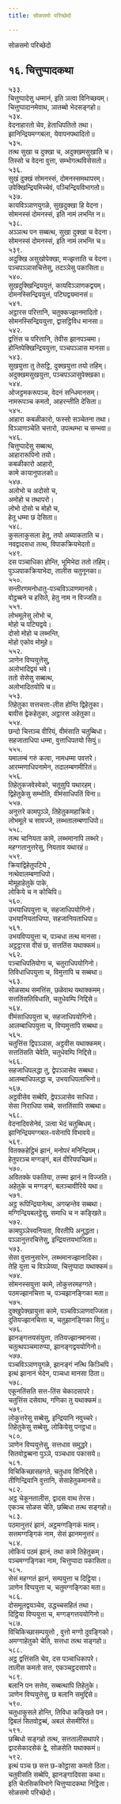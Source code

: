 ```yaml
---
title: सोळसमो परिच्छेदो

---
```

सोळसमो परिच्छेदो  


## १६. चित्तुप्पादकथा

५३३.  
चित्तुप्पादेसु धम्मानं, इति ञत्वा विनिच्छयम्।  
चित्तुप्पादानमेवाथ, ञातब्बो भेदसङ्गहो॥  
५३४.  
वेदनाहारतो चेव, हेताधिपतितो तथा।  
झानिन्द्रियमग्गबला, येवापनपथादितो॥  
५३५.  
तत्थ सुखा च दुक्खा च, अदुक्खमसुखाति च।  
तिस्सो च वेदना वुत्ता, सम्भोगत्थविसेसतो॥  
५३६.  
सुखं दुक्खं सोमनस्सं, दोमनस्समथापरम्।  
उपेक्खिन्द्रियमिच्‍चेवं, पञ्‍चिन्द्रियविभागतो॥  
५३७.  
कायविञ्‍ञाणयुगळे, सुखदुक्खा हि वेदना।  
सोमनस्सं दोमनस्सं, इति नामं लभन्ति न॥  
५३८.  
अञ्‍ञत्थ पन सब्बत्थ, सुखा दुक्खा च वेदना।  
सोमनस्सं दोमनस्सं, इति नामं लभन्ति च॥  
५३९.  
अदुक्खि असुखोपेक्खा, मज्झत्ताति च वेदना।  
पञ्‍चपञ्‍ञासचित्तेसु, तदञ्‍ञेसु पकासिता॥  
५४०.  
सुखदुक्खिन्द्रिययुत्तं, कायविञ्‍ञाणकद्वयम्।  
दोमनस्सिन्द्रिययुत्तं, पटिघद्वयमानसं॥  
५४१.  
अट्ठारस परित्तानि, चतुक्‍कज्झानमादितो।  
सोमनस्सिन्द्रिययुत्ता, द्वासट्ठिविध मानसा॥  
५४२.  
द्वत्तिंस च परित्तानि, तेवीस झानपञ्‍चमा।  
होन्तिपेक्खिन्द्रिययुत्ता, पञ्‍चपञ्‍ञास मानसा॥  
५४३.  
सुखयुत्ता तु तेसट्ठि, दुक्खयुत्ता तयो तहिम्।  
अदुक्खमसुखयुत्ता, पञ्‍चपञ्‍ञासुपेक्खका॥  
५४४.  
ओजट्ठमकरूपञ्‍च, वेदनं सन्धिमानसम्।  
नामरूपञ्‍च कमतो, आहरन्तीति देसिता॥  
५४५.  
आहारा कबळीकारो, फस्सो सञ्‍चेतना तथा।  
विञ्‍ञाणञ्‍चेति चत्तारो, उपत्थम्भा च सम्भवा॥  
५४६.  
चित्तुप्पादेसु सब्बत्थ,  
आहारारूपिनो तयो।  
कबळीकारो आहारो,  
कामे कायानुपालको॥  
५४७.  
अलोभो च अदोसो च,  
अमोहो च तथापरो।  
लोभो दोसो च मोहो च,  
हेतू धम्मा छ देसिता॥  
५४८.  
कुसलाकुसला हेतू, तयो अब्याकताति च।  
नवद्वादसधा तत्थ, विपाकक्रियभेदतो॥  
५४९.  
दस पञ्‍चाधिका होन्ति, भूमिभेदा ततो तहिम्।  
पुञ्‍ञपाकक्रियाभेदा, तालीस चतुनूनका॥  
५५०.  
सन्तीरणमनोधातु-पञ्‍चविञ्‍ञाणमानसे।  
वोट्ठब्बने च हसिते, हेतु नाम न विज्‍जति॥  
५५१.  
लोभमूलेसु लोभो च,  
मोहो च पटिघद्वये।  
दोसो मोहो च लब्भन्ति,  
मोहो एकोव मोमुहे॥  
५५२.  
ञाणेन विप्पयुत्तेसु,  
अलोभादिद्वयं भवे।  
ततो सेसेसु सब्बत्थ,  
अलोभादितयोपि च॥  
५५३.  
तिहेतुका सत्तचत्ता-लीस होन्ति द्विहेतुका।  
बावीस द्वेकहेतुका, अट्ठारस अहेतुका॥  
५५४.  
छन्दो चित्तञ्‍च वीरियं, वीमंसाति चतुब्बिधा।  
सहजाताधिपा धम्मा, वुत्ताधिपतयो सियुं॥  
५५५.  
यमालम्बं गरुं कत्वा, नामधम्मा पवत्तरे।  
आरम्मणाधिपनामेन, तदालम्बणमीरितं॥  
५५६.  
तिहेतुकजवेस्वेको, चतूसुपि यथारहम्।  
द्विहेतुकेसु सम्भोति, वीमंसाधिपतिं विना॥  
५५७.  
अनुत्तरे कामपुञ्‍ञे, तिहेतुकमहाक्रिये।  
लोभमूले च सावज्‍जे, लब्भतालम्बणाधिपो॥  
५५८.  
तत्थ चानियता कामे, लब्भमानापि लब्भरे।  
महग्गतानुत्तरेसु, नियताव यथारहं॥  
५५९.  
क्रियाद्विहेतुपटिघे ,  
नत्थेवालम्बणाधिपो।  
मोमूहाहेतुके पाके,  
लोकिये च न कोचिपि॥  
५६०.  
उभयाधिपयुत्ता च, सहजाधिपयोगिनो।  
उभयानियताधिप्पा, सहजानियताधिपा॥  
५६१.  
उभयविप्पयुत्ता च, पञ्‍चधा तत्थ मानसा।  
अट्ठट्ठारस वीसं छ, सत्ततिंस यथाक्‍कमं॥  
५६२.  
पञ्‍चाधिपतियोगा च, चतुराधिपयोगिनो।  
तिविधाधिपयुत्ता च, विमुत्तापि च सब्बथा॥  
५६३.  
सोळसाथ समत्तिंस, छळेवाथ यथाक्‍कमम्।  
सत्ततिंसतिविधाति, चतुधेवम्पि निद्दिसे॥  
५६४.  
वीमंसाधिपयुत्ता च, सहजाधिपयोगिनो।  
आलम्बाधिपयुत्ता च, विप्पमुत्तापि सब्बथा॥  
५६५.  
चतुत्तिंस द्विपञ्‍ञास, अट्ठवीस यथाक्‍कमम्।  
सत्ततिंसति चेवेति, चतुधेवम्पि निद्दिसे॥  
५६६.  
सहजाधिपलद्धा तु, द्वेपञ्‍ञासेव सब्बथा।  
आलम्बाधिपलद्धा च, उभयाधिपलाभिनो॥  
५६७.  
अट्ठवीसेव सब्बेपि, द्वेपञ्‍ञासेव साधिपा।  
सेसा निराधिपा सब्बे, सत्ततिंसापि सब्बथा॥  
५६८.  
वेदनादिवसेनेवं, ञत्वा भेदं चतुब्बिधम्।  
झानिन्द्रियमग्गबल-वसेनापि विभावये॥  
५६९.  
वितक्‍कहेट्ठिमं झानं, मनोपरं मनिन्द्रियम्।  
हेतुपरञ्‍च मग्गङ्गं, बलं वीरियपच्छिमं॥  
५७०.  
अवितक्‍के पकतिया, तस्मा झानं न विज्‍जति।  
अहेतुके च मग्गङ्गं, बलञ्‍चावीरिये यथा॥  
५७१.  
अट्ठ रूपिन्द्रियानेत्थ, अगय्हन्तेव सब्बथा।  
मग्गिन्द्रियबलट्ठेसु, समाधि च न कङ्खिते॥  
५७२.  
कामपुञ्‍ञेस्वनियता, विरतीपि अनुद्धता।  
पञ्‍ञानुत्तरचित्तेसु, इन्द्रियत्तयभाजिता॥  
५७३.  
सेसा वुत्तानुसारेन, लब्भमानज्झानादिका।  
तेहि युत्ता च विञ्‍ञेय्या, चित्तुप्पादा यथाक्‍कमं॥  
५७४.  
सोमनस्सयुत्ता कामे, लोकुत्तरमहग्गते।  
पठमज्झानचित्ता च, पञ्‍चझानङ्गिका मता॥  
५७५.  
दुक्खुपेक्खायुत्ता कामे, पञ्‍चविञ्‍ञाणवज्‍जिता।  
दुतियज्झानचित्ता च, चतुझानङ्गिका सियुं॥  
५७६.  
झानङ्गत्तयसंयुत्ता, ततियज्झानमानसा।  
चतुत्थपञ्‍चमारुप्पा, झानङ्गद्वययोगिनो॥  
५७७.  
पञ्‍चविञ्‍ञाणयुगळे, झानङ्गं नत्थि किञ्‍चिपि।  
इत्थं झानानं भेदेन, पञ्‍चधा मानसा ठिता॥  
५७८.  
एकूनतिंसति सत्त-तिंस चेकादसापरे।  
चतुत्तिंस दसेवाथ, गणिका तु यथाक्‍कमं॥  
५७९.  
लोकुत्तरेसु सब्बेसु, इन्द्रियानि नवुच्‍चरे।  
तिहेतुकेसु सब्बेसु, लोकियेसु पनट्ठधा॥  
५८०.  
ञाणेन विप्पयुत्तेसु, सत्तधाव समुद्धरे।  
सितवोट्ठब्बना पुञ्‍ञे, पञ्‍चधाव पकासये॥  
५८१.  
विचिकिच्छासहगते, चतुधाव विनिद्दिसे।  
तीणिन्द्रियानि वुत्तानि, सेसाहेतुकमानसे॥  
५८२.  
अट्ठ चेकूनतालीस, द्वादस वाथ तेरस।  
एकञ्‍च सोळस चेति, छब्बिधा तत्थ सङ्गहो॥  
५८३.  
पठमानुत्तरं झानं, अट्ठमग्गङ्गिकं मतम्।  
सत्तमग्गङ्गिकं नाम, सेसं झानमनुत्तरं॥  
५८४.  
लोकियं पठमं झानं, तथा कामे तिहेतुकम्।  
पञ्‍चमग्गङ्गिका नाम, चित्तुप्पादा पकासिता॥  
५८५.  
सेसं महग्गतं झानं, सम्पयुत्ता च दिट्ठिया।  
ञाणेन विप्पयुत्ता च, चतुमग्गङ्गिका मता॥  
५८६.  
दोसमूलद्वयञ्‍चेव, उद्धच्‍चसहितं तथा।  
दिट्ठिया विप्पयुत्ता च, मग्गङ्गत्तययोगिनो॥  
५८७.  
विचिकिच्छासम्पयुत्तो , वुत्तो मग्गो दुवङ्गिको।  
अमग्गाहेतुको चेति, सत्तधा तत्थ सङ्गहो॥  
५८८.  
अट्ठ द्वत्तिंसति चेव, दस पञ्‍चाधिकापरे।  
तालीस कमतो सत्त, एकञ्‍चट्ठदसापरे॥  
५८९.  
बलानि पन सत्तेव, सब्बत्थापि तिहेतुके।  
ञाणेन विप्पयुत्तेसु, छ बलानि समुद्दिसे॥  
५९०.  
चतुधाकुसले होन्ति, तिविधा कङ्खिते पन।  
द्विबलं सितवोट्ठब्बं, अबलं सेसमीरितं॥  
५९१.  
छब्बिधो सङ्गहो तत्थ, सत्ततालीसथापरे।  
द्वादसेकादसेकं द्वे, सोळसेति यथाक्‍कमं॥  
५९२.  
इत्थं पञ्‍च छ सत्त छ-कोट्ठासा कमतो ठिता।  
चतुवीसति सब्बेपि, झानङ्गादिवसा कथा॥  
इति चेतसिकविभागे चित्तुप्पादकथा निट्ठिता।  
सोळसमो परिच्छेदो।  
